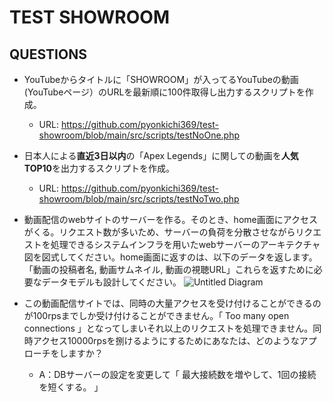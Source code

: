 # TEST SHOWROOM
## QUESTIONS
- YouTubeからタイトルに「SHOWROOM」が入ってるYouTubeの動画(YouTubeページ）のURLを最新順に100件取得し出力するスクリプトを作成。
  - URL: https://github.com/pyonkichi369/test-showroom/blob/main/src/scripts/testNoOne.php

- 日本人による**直近3日以内**の「Apex Legends」に関しての動画を**人気TOP10**を出力するスクリプトを作成。
  - URL: https://github.com/pyonkichi369/test-showroom/blob/main/src/scripts/testNoTwo.php

- 動画配信のwebサイトのサーバーを作る。そのとき、home画面にアクセスがくる。リクエスト数が多いため、サーバーの負荷を分散させながらリクエストを処理できるシステムインフラを用いたwebサーバーのアーキテクチャ図を図式してください。home画面に返すのは、以下のデータを返します。「動画の投稿者名, 動画サムネイル, 動画の視聴URL」これらを返すために必要なデータモデルも設計してください。
![Untitled Diagram](https://user-images.githubusercontent.com/35094517/144879581-4c600624-c8a0-4e6e-a453-6163d9f0c73b.png)
  
- この動画配信サイトでは、同時の大量アクセスを受け付けることができるのが100rpsまでしか受け付けることができません。「 Too many open connections 」となってしまいそれ以上のリクエストを処理できません。同時アクセス10000rpsを捌けるようにするためにあなたは、どのようなアプローチをしますか？
  - A：DBサーバーの設定を変更して「 最大接続数を増やして、1回の接続を短くする。 」
